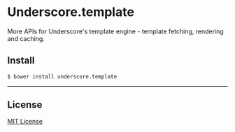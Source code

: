 # Underscore.template

More APIs for Underscore's template engine - template fetching, rendering and caching.

## Install

```bash
$ bower install underscore.template
```

***

## License

[MIT License](http://www.opensource.org/licenses/mit-license.php)
